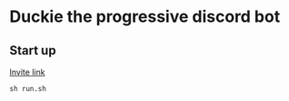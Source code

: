 # Duckie the progressive discord bot

## Start up

[Invite link](https://discord.com/api/oauth2/authorize?client_id=934983158280118272&permissions=8&scope=bot)

`sh run.sh`
